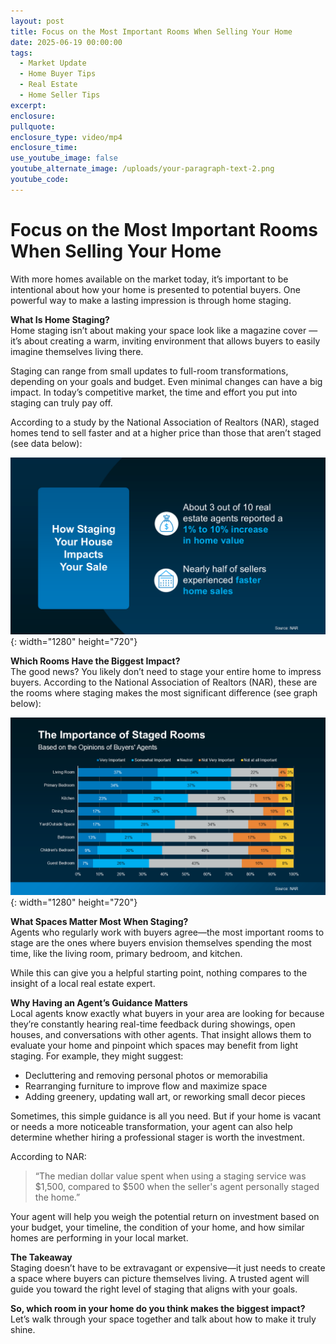 ```yaml
---
layout: post
title: Focus on the Most Important Rooms When Selling Your Home
date: 2025-06-19 00:00:00
tags:
  - Market Update
  - Home Buyer Tips
  - Real Estate
  - Home Seller Tips
excerpt:
enclosure:
pullquote:
enclosure_type: video/mp4
enclosure_time:
use_youtube_image: false
youtube_alternate_image: /uploads/your-paragraph-text-2.png
youtube_code:
---
```

# Focus on the Most Important Rooms When Selling Your Home

With more homes available on the market today, it’s important to be intentional about how your home is presented to potential buyers. One powerful way to make a lasting impression is through home staging.

**What Is Home Staging?**<br>Home staging isn’t about making your space look like a magazine cover — it’s about creating a warm, inviting environment that allows buyers to easily imagine themselves living there.

Staging can range from small updates to full-room transformations, depending on your goals and budget. Even minimal changes can have a big impact. In today’s competitive market, the time and effort you put into staging can truly pay off.

According to a study by the National Association of Realtors (NAR), staged homes tend to sell faster and at a higher price than those that aren’t staged (see data below):

![](/uploads/20250605-how-staging-your-house-impacts-your-sale-original.png){: width="1280" height="720"}

**Which Rooms Have the Biggest Impact?**<br>The good news? You likely don’t need to stage your entire home to impress buyers. According to the National Association of Realtors (NAR), these are the rooms where staging makes the most significant difference (see graph below):

![](/uploads/20250605-the-importance-of-staged-rooms-original.png){: width="1280" height="720"}

**What Spaces Matter Most When Staging?**<br>Agents who regularly work with buyers agree—the most important rooms to stage are the ones where buyers envision themselves spending the most time, like the living room, primary bedroom, and kitchen.

While this can give you a helpful starting point, nothing compares to the insight of a local real estate expert.

**Why Having an Agent’s Guidance Matters**<br>Local agents know exactly what buyers in your area are looking for because they’re constantly hearing real-time feedback during showings, open houses, and conversations with other agents. That insight allows them to evaluate your home and pinpoint which spaces may benefit from light staging. For example, they might suggest:

* Decluttering and removing personal photos or memorabilia
* Rearranging furniture to improve flow and maximize space
* Adding greenery, updating wall art, or reworking small decor pieces

Sometimes, this simple guidance is all you need. But if your home is vacant or needs a more noticeable transformation, your agent can also help determine whether hiring a professional stager is worth the investment.

According to NAR:

> “The median dollar value spent when using a staging service was $1,500, compared to $500 when the seller's agent personally staged the home.”

Your agent will help you weigh the potential return on investment based on your budget, your timeline, the condition of your home, and how similar homes are performing in your local market.

**The Takeaway**<br>Staging doesn’t have to be extravagant or expensive—it just needs to create a space where buyers can picture themselves living. A trusted agent will guide you toward the right level of staging that aligns with your goals.

**So, which room in your home do you think makes the biggest impact?**<br>Let’s walk through your space together and talk about how to make it truly shine.
